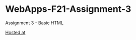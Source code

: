 # WebApps-F21-Assignment-3
Assignment 3 - Basic HTML 

<a href="https://44-563-webapps-f21.github.io/webapps-f21-assignment-3-rahulkonda96/">Hosted at</a>
